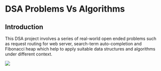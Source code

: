 # DSA Problems Vs Algorithms

## Introduction
This  DSA project involves a series of real-world open ended problems such as request routing for web server, search-term auto-completion and Fibonacci heap which help to apply suitable data structures and algorithms under different context.

<a href="ProblemvsAlgorithm"  >
<img src="https://user-images.githubusercontent.com/86887626/134783783-b4fe1fe6-2e65-4743-9a65-201872e87949.jpg"/>
